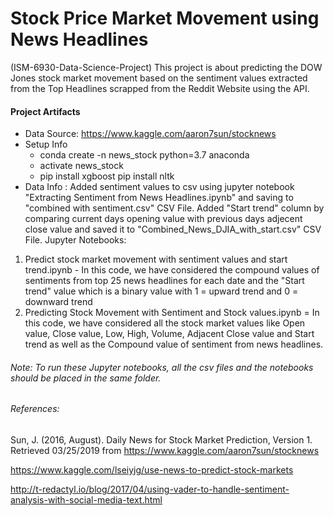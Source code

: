 # Stock Price Market Movement using News Headlines
(ISM-6930-Data-Science-Project)
This project is about predicting the DOW Jones stock market movement based on the sentiment values extracted from the Top Headlines scrapped from the Reddit Website using the API.

#### Project Artifacts
* Data Source: https://www.kaggle.com/aaron7sun/stocknews
* Setup Info
  * conda create -n news_stock python=3.7 anaconda
  * activate news_stock
  * pip install xgboost pip install nltk
* Data Info :
Added sentiment values to csv using jupyter notebook "Extracting Sentiment from News Headlines.ipynb" and saving to "combined with sentiment.csv" CSV File.
Added "Start trend" column by comparing current days opening value with previous days adjecent close value and saved it to "Combined_News_DJIA_with_start.csv" CSV File.
Jupyter Notebooks:

1. Predict stock market movement with sentiment values and start trend.ipynb - In this code, we have considered the compound values of sentiments from top 25 news headlines for each date and the "Start trend" value which is a binary value with 1 = upward trend and 0 = downward trend
2. Predicting Stock Movement with Sentiment and Stock values.ipynb = In this code, we have considered all the stock market values like Open value, Close value, Low, High, Volume, Adjacent Close value and Start trend as well as the Compound value of sentiment from news headlines.

###### Note: To run these Jupyter notebooks, all the csv files and the notebooks should be placed in the same folder.

###### References:
Sun, J. (2016, August). Daily News for Stock Market Prediction, Version 1. Retrieved 03/25/2019 from https://www.kaggle.com/aaron7sun/stocknews

https://www.kaggle.com/lseiyjg/use-news-to-predict-stock-markets

http://t-redactyl.io/blog/2017/04/using-vader-to-handle-sentiment-analysis-with-social-media-text.html
